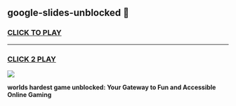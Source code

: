 
## google-slides-unblocked 👋
<h3>
<a href="https://premium.freeplayer.one?title=google-slides-unblocked&ref=14F">CLICK TO PLAY</a></h3>
<hr>

<h3>
<a href="https://premium.freeplayer.one?title=google-slides-unblocked&ref=14F">CLICK 2 PLAY</a>
  
</h3>

<a href="https://premium.freeplayer.one?title=google-slides-unblocked&ref=12F/"><img src="https://clearcache.store/games.png"></a>


**worlds hardest game unblocked: Your Gateway to Fun and Accessible Online Gaming**
